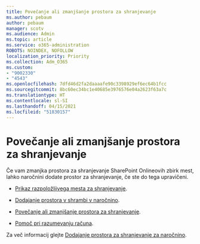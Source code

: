 ```yaml
---
title: Povečanje ali zmanjšanje prostora za shranjevanje
ms.author: pebaum
author: pebaum
manager: scotv
ms.audience: Admin
ms.topic: article
ms.service: o365-administration
ROBOTS: NOINDEX, NOFOLLOW
localization_priority: Priority
ms.collection: Adm_O365
ms.custom:
- "9002330"
- "4543"
ms.openlocfilehash: 7dfd46d2fa2daaaafe90c3398929ef6ec64b1fcc
ms.sourcegitcommit: 8bc60ec34bc1e40685e3976576e04a2623f63a7c
ms.translationtype: HT
ms.contentlocale: sl-SI
ms.lasthandoff: 04/15/2021
ms.locfileid: "51830157"
---
```

# <a name="increase-or-decrease-storage"></a>Povečanje ali zmanjšanje prostora za shranjevanje

Če vam zmanjka prostora za shranjevanje SharePoint Onlineovih zbirk mest, lahko naročnini dodate prostor za shranjevanje, če ste do tega upravičeni. 

- [Prikaz razpoložljivega mesta za shranjevanje](https://docs.microsoft.com/microsoft-365/commerce/add-storage-space?view=o365-worldwide#view-available-storage). 

- [Dodajanje prostora v shrambi v naročnino](https://docs.microsoft.com/microsoft-365/commerce/add-storage-space?view=o365-worldwide#add-storage-to-your-subscription). 

- [Povečanje ali zmanjšanje prostora za shranjevanje](https://docs.microsoft.com/microsoft-365/commerce/add-storage-space?view=o365-worldwide#increase-or-decrease-storage). 

- [Pomoč pri razumevanju računa](https://docs.microsoft.com/microsoft-365/commerce/billing-and-payments/understand-your-invoice?view=o365-worldwide).

Za več informacij glejte [Dodajanje prostora za shranjevanje za naročnino](https://docs.microsoft.com/microsoft-365/commerce/add-storage-space?view=o365-worldwide). 
